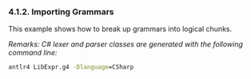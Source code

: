 ﻿### 4.1.2. Importing Grammars

This example shows how to break up grammars into logical chunks.

_Remarks: C# lexer and parser classes are generated with the following command line:_

```bat
antlr4 LibExpr.g4 -Dlanguage=CSharp
```